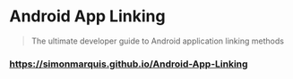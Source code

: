 # Android App Linking

> The ultimate developer guide to Android application linking methods


### https://simonmarquis.github.io/Android-App-Linking

